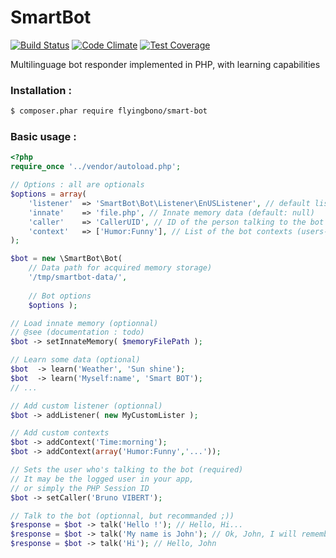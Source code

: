 # SmartBot
[![Build Status](https://img.shields.io/travis/flyingbono/SmartBot/master.svg)](https://travis-ci.org/flyingbono/SmartBot)
[![Code Climate](https://img.shields.io/codeclimate/github/flyingbono/SmartBot.svg)](https://codeclimate.com/github/flyingbono/SmartBot)
[![Test Coverage](https://img.shields.io/codeclimate/coverage/github/flyingbono/SmartBot.svg)](https://codeclimate.com/github/flyingbono/SmartBot/coverage)

Multilinguage bot responder implemented in PHP, with learning capabilities

### Installation :
``` sh
$ composer.phar require flyingbono/smart-bot
```

### Basic usage :

```php
<?php
require_once '../vendor/autoload.php';

// Options : all are optionals
$options = array(
	'listener' 	=> 'SmartBot\Bot\Listener\EnUSListener', // default listener (default: EnUSListener)
	'innate'	=> 'file.php', // Innate memory data (default: null)
	'caller'	=> 'CallerUID', // ID of the person talking to the bot (default: null)
	'context'	=> ['Humor:Funny'], // List of the bot contexts (users-defined)
);

$bot = new \SmartBot\Bot( 
	// Data path for acquired memory storage)
	'/tmp/smartbot-data/', 
	
	// Bot options
	$options );

// Load innate memory (optionnal)
// @see (documentation : todo)
$bot -> setInnateMemory( $memoryFilePath );

// Learn some data (optional)
$bot  -> learn('Weather', 'Sun shine');
$bot  -> learn('Myself:name', 'Smart BOT');
// ...

// Add custom listener (optionnal)
$bot -> addListener( new MyCustomLister );

// Add custom contexts
$bot -> addContext('Time:morning');
$bot -> addContext(array('Humor:Funny','...'));

// Sets the user who's talking to the bot (required)
// It may be the logged user in your app, 
// or simply the PHP Session ID
$bot -> setCaller('Bruno VIBERT');

// Talk to the bot (optionnal, but recommanded ;))
$response = $bot -> talk('Hello !'); // Hello, Hi...
$response = $bot -> talk('My name is John'); // Ok, John, I will remember that !
$response = $bot -> talk('Hi'); // Hello, John
```
